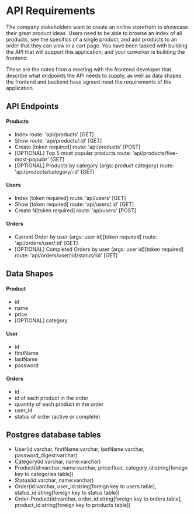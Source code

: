 # API Requirements
The company stakeholders want to create an online storefront to showcase their great product ideas. Users need to be able to browse an index of all products, see the specifics of a single product, and add products to an order that they can view in a cart page. You have been tasked with building the API that will support this application, and your coworker is building the frontend.

These are the notes from a meeting with the frontend developer that describe what endpoints the API needs to supply, as well as data shapes the frontend and backend have agreed meet the requirements of the application. 

## API Endpoints
#### Products
- Index route: 'api/products' [GET]
- Show route: 'api/products/:id' [GET]
- Create [token required] route: 'api/products' [POST]
- [OPTIONAL] Top 5 most popular products route: 'api/products/five-most-popular' [GET]
- [OPTIONAL] Products by category (args: product category) route: 'api/products/category/:id' [GET]

#### Users
- Index [token required] route: 'api/users' [GET]
- Show [token required] route: 'api/users/:id' [GET]
- Create N[token required] route: 'api/users' [POST]

#### Orders
- Current Order by user (args: user id)[token required] route: 'api/orders/user/:id' [GET]
- [OPTIONAL] Completed Orders by user (args: user id)[token required] route: 'api/orders/user/:id/status/:id' [GET]

## Data Shapes
#### Product
-  id
- name
- price
- [OPTIONAL] category

#### User
- id
- firstName
- lastName
- password

#### Orders
- id
- id of each product in the order
- quantity of each product in the order
- user_id
- status of order (active or complete)

## Postgres database tables
- User(id:varchar, firstName:varchar, lastName:varchar, password_digest:varchar)
- Category(id:varchar, name:varchar)
- Product(id:varchar, name:varchar, price:float, category_id:string[foreign key to categories table])
- Status(id:varchar, name:varchar)
- Order(id:varchar, user_id:string[foreign key to users table], status_id:string[foreign key to status table])
- Order-Product(id:varchar, order_id:string[foreign key to orders table], product_id:string[foreign key to products table])
